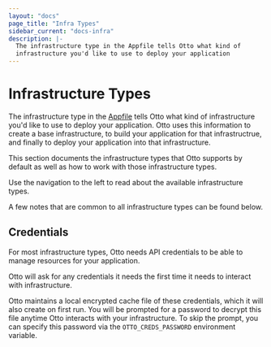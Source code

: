 ```yaml
---
layout: "docs"
page_title: "Infra Types"
sidebar_current: "docs-infra"
description: |-
  The infrastructure type in the Appfile tells Otto what kind of
  infrastructure you'd like to use to deploy your application
---
```


# Infrastructure Types

The infrastructure type in the [Appfile](/docs/concepts/appfile.html)
tells Otto what kind of infrastructure you'd like to use to deploy your
application. Otto uses this information to create a base infrastructure, to
build your application for that infrastructrue, and finally to deploy your
application into that infrastructure.

This section documents the infrastructure types that Otto supports by default
as well as how to work with those infrastructure types.

Use the navigation to the left to read about the available infrastructure types.

A few notes that are common to all infrastructure types can be found below.

## Credentials

For most infrastructure types, Otto needs API credentials to be able to manage
resources for your application.

Otto will ask for any credentials it needs the first time it needs to interact
with infrastructure.

Otto maintains a local encrypted cache file of these credentials, which it will
also create on first run. You will be prompted for a password to decrypt this
file anytime Otto interacts with your infrastructure. To skip the prompt, you
can specify this password via the `OTTO_CREDS_PASSWORD` environment variable.

